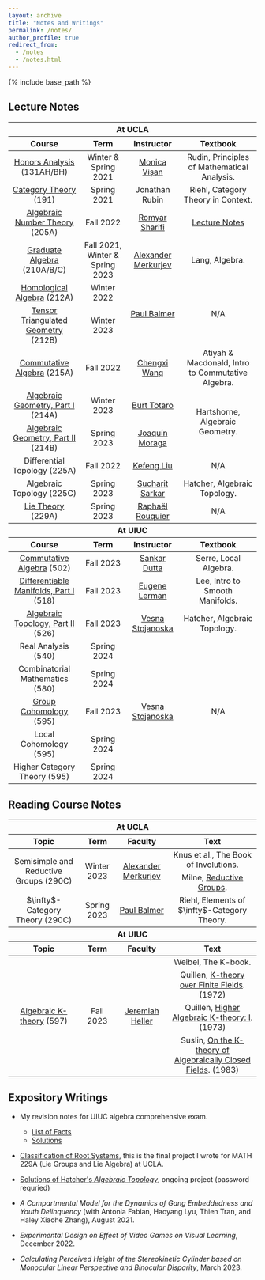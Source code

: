 ```yaml
---
layout: archive
title: "Notes and Writings"
permalink: /notes/
author_profile: true
redirect_from:
  - /notes
  - /notes.html
---
```

{% include base_path %}


Lecture Notes
------

<table>
    <thead>
        <tr>
            <th colspan=4 style="text-align:center">At UCLA</th>
        </tr>
    </thead>
  <thead>
        <tr>
            <th style="text-align:center">Course</th>
            <th style="text-align:center">Term</th>
            <th style="text-align:center">Instructor</th>
            <th style="text-align:center">Textbook</th>
        </tr>
    </thead>
    <tbody style="text-align:center">
        <tr>
            <td><a href = "../files/131H_Notes.pdf">Honors Analysis</a> (131AH/BH)</td>
            <td>Winter & Spring 2021</td>
            <td><a href="https://www.math.ucla.edu/~visan/">Monica Vișan</a></td>
            <td>Rudin, Principles of Mathematical Analysis.</td>
        </tr>
        <tr>
            <td><a href = "../files/191_Notes.pdf">Category Theory</a> (191)</td>
            <td>Spring 2021</td>
            <td>Jonathan Rubin</td>
            <td>Riehl, Category Theory in Context.</td>
        </tr>
        <tr>
            <td><a href = "../files/205A_Notes.pdf">Algebraic Number Theory</a> (205A)</td>
            <td>Fall 2022</td>
            <td><a href="https://www.math.ucla.edu/~sharifi/">Romyar Sharifi</a></td>
            <td><a href="https://www.math.ucla.edu/~sharifi/algnum.pdf">Lecture Notes</a></td>
        </tr>
        <tr>
            <td><a href = "../files/Graduate_Algebra_Book.pdf">Graduate Algebra</a> (210A/B/C)</td>
            <td>Fall 2021, Winter & Spring 2023</td>
            <td><a href="https://www.math.ucla.edu/~merkurev/">Alexander Merkurjev</a></td>
            <td>Lang, Algebra.</td>
        </tr>
        <tr>
            <td><a href = "../files/212A_Notes.pdf">Homological Algebra</a> (212A)</td>
            <td>Winter 2022</td>
            <td rowspan = 2><a href="https://www.math.ucla.edu/~balmer/">Paul Balmer</a></td>
            <td rowspan = 2>N/A</td>
        </tr>
        <tr>
            <td><a href = "../files/212B_Notes.pdf">Tensor Triangulated Geometry</a> (212B)</td>
            <td>Winter 2023</td>
        </tr>
        <tr>
            <td><a href = "../files/215A_Notes_Revised.pdf">Commutative Algebra</a> (215A)</td>
            <td>Fall 2022</td>
            <td><a href="https://sites.google.com/view/hyd6flw">Chengxi Wang</a></td>
            <td>Atiyah & Macdonald, Intro to Commutative Algebra.</td>
        </tr>
        <tr>
            <td><a href = "../files/214A_Notes.pdf">Algebraic Geometry, Part I</a> (214A)</td>
            <td>Winter 2023</td>
            <td><a href="https://www.math.ucla.edu/~totaro/">Burt Totaro</a></td>
            <td rowspan = 2>Hartshorne, Algebraic Geometry.</td>
        </tr>
        <tr>
            <td><a href = "../files/214B_Notes.pdf">Algebraic Geometry, Part II</a> (214B)</td>
            <td>Spring 2023</td>
            <td><a href="https://www.math.ucla.edu/~jmoraga/">Joaquí­n Moraga</a></td>
        </tr>
        <tr>
            <td>Differential Topology (225A)</td>
            <td>Fall 2022</td>
            <td><a href="https://www.math.ucla.edu/~liu/">Kefeng Liu</a></td>
            <td>N/A</td>
        </tr>
        <tr>
            <td>Algebraic Topology (225C)</td>
            <td>Spring 2023</td>
            <td><a href="https://math.ucla.edu/~sucharit/">Sucharit Sarkar</a></td>
            <td>Hatcher, Algebraic Topology.</td>
        </tr>
        <tr>
            <td><a href = "../files/229A_Notes.pdf">Lie Theory</a> (229A)</td>
            <td>Spring 2023</td>
            <td><a href="https://www.math.ucla.edu/~rouquier/">Raphaël Rouquier</a></td>
            <td>N/A</td>
        </tr>
    </tbody>
    <thead>
        <tr>
            <th colspan=4 style="text-align:center">At UIUC</th>
        </tr>
    </thead>
    <thead>
        <tr>
            <th style="text-align:center">Course</th>
            <th style="text-align:center">Term</th>
            <th style="text-align:center">Instructor</th>
            <th style="text-align:center">Textbook</th>
        </tr>
    </thead>
    <tbody style="text-align:center">
        <tr>
            <td><a href = "../files/502_Notes.pdf">Commutative Algebra</a> (502)</td>
            <td>Fall 2023</td>
            <td><a href="https://math.illinois.edu/directory/profile/s-dutta">Sankar Dutta</a></td>
            <td>Serre, Local Algebra.</td>
        </tr>
        <tr>
            <td><a href = "../files/518_Notes.pdf">Differentiable Manifolds, Part I</a> (518)</td>
            <td>Fall 2023</td>
            <td><a href="https://lerman.web.illinois.edu/">Eugene Lerman</a></td>
            <td>Lee, Intro to Smooth Manifolds.</td>
        </tr>
        <tr>
            <td><a href = "../files/526_Notes.pdf">Algebraic Topology, Part II</a> (526)</td>
            <td>Fall 2023</td>
            <td><a href="https://vesna.web.illinois.edu/">Vesna Stojanoska</a></td>
            <td>Hatcher, Algebraic Topology.</td>
        </tr>
        <tr>
            <td>Real Analysis (540)</td>
            <td>Spring 2024</td>
            <td></td>
            <td></td>
        </tr>
        <tr>
            <td>Combinatorial Mathematics (580)</td>
            <td>Spring 2024</td>
            <td></td>
            <td></td>
        </tr>
        <tr>
            <td><a href = "../files/595_GC_Notes.pdf">Group Cohomology</a> (595)</td>
            <td>Fall 2023</td>
            <td><a href="https://vesna.web.illinois.edu/">Vesna Stojanoska</a></td>
            <td>N/A</td>
        </tr>
         <tr>
            <td>Local Cohomology (595)</td>
            <td>Spring 2024</td>
            <td></td>
            <td></td>
        </tr>
         <tr>
            <td>Higher Category Theory (595)</td>
            <td>Spring 2024</td>
            <td></td>
            <td></td>
        </tr>
    </tbody>
</table>

Reading Course Notes
------

<table>
    <thead>
        <tr>
            <th colspan=4 style="text-align:center">At UCLA</th>
        </tr>
    </thead>
  <thead>
        <tr>
            <th style="text-align:center">Topic</th>
            <th style="text-align:center">Term</th>
            <th style="text-align:center">Faculty</th>
            <th style="text-align:center">Text</th>
        </tr>
    </thead>
    <tbody style="text-align:center">
        <tr>
            <td rowspan=2>Semisimple and Reductive Groups (290C)</td>
            <td rowspan=2>Winter 2023</td>
            <td rowspan=2><a href="https://www.math.ucla.edu/~merkurev/">Alexander Merkurjev</a></td>
            <td>Knus et al., The Book of Involutions.</td>
        </tr>
        <tr>
            <td>Milne, <a href="https://www.jmilne.org/math/CourseNotes/ala.html">Reductive Groups</a>.</td>
        </tr>
        <tr>
            <td>$\infty$-Category Theory (290C)</td>
            <td>Spring 2023</td>
            <td><a href="https://www.math.ucla.edu/~balmer/">Paul Balmer</a></td>
            <td>Riehl, Elements of $\infty$-Category Theory.</td>
        </tr>
    </tbody>
    <thead>
        <tr>
            <th colspan=4 style="text-align:center">At UIUC</th>
        </tr>
    </thead>
  <thead>
        <tr>
            <th style="text-align:center">Topic</th>
            <th style="text-align:center">Term</th>
            <th style="text-align:center">Faculty</th>
            <th style="text-align:center">Text</th>
        </tr>
  </thead>
        <tbody style="text-align:center">
        <tr>
            <td rowspan=4><a href="https://jiantongliu.github.io/597K/">Algebraic K-theory</a> (597)</td>
            <td rowspan=4>Fall 2023</td>
            <td rowspan=4><a href="https://math.illinois.edu/directory/profile/jbheller">Jeremiah Heller</a></td>
            <td>Weibel, The K-book.</td>
        </tr>
        <tr>
            <td>Quillen, <a href = "https://www.jstor.org/stable/1970825">K-theory over Finite Fields</a>. (1972)</td>
        </tr>
        <tr>
            <td>Quillen, <a href = "https://link.springer.com/chapter/10.1007/BFb0067053">Higher Algebraic K-theory: I</a>. (1973)</td>
        </tr>
        <tr>
            <td>Suslin, <a href = "https://link.springer.com/article/10.1007/BF01394024">On the K-theory of Algebraically Closed Fields</a>. (1983)</td>
        </tr>
        </tbody>
</table>

Expository Writings
------
* My revision notes for UIUC algebra comprehensive exam.
  * <a href = "../files/UIUC_Algebra_Qual_Facts.pdf">List of Facts</a>
  * <a href = "../files/UIUC_Algebra_Qualification_Exam.pdf">Solutions</a>

* <a href = "../files/Classification_of_Root_Systems.pdf">Classification of Root Systems</a>, this is the final project I wrote for MATH 229A (Lie Groups and Lie Algebra) at UCLA. 

* <a href = "../files/Hatcher_Solution_Master_Document.pdf">Solutions of Hatcher's _Algebraic Topology_</a>, ongoing project (password requried)

* _A Compartmental Model for the Dynamics of Gang Embeddedness and Youth Delinquency_ (with Antonia Fabian, Haoyang Lyu, Thien Tran, and Haley Xiaohe Zhang), August 2021.

* _Experimental Design on Effect of Video Games on Visual Learning_, December 2022. 

* _Calculating Perceived Height of the Stereokinetic Cylinder based on Monocular Linear Perspective and Binocular Disparity_, March 2023.
